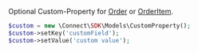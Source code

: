 Optional Custom-Property for [Order][Order] or [OrderItem][OrderItem].

```php
$custom = new \Connect\SDK\Models\CustomProperty();
$custom->setKey('customField');
$custom->setValue('custom value');
```

[OrderItem]: Orders/OrderItem.md
[Order]: Orders/Order.md
